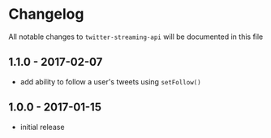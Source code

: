 # Changelog

All notable changes to `twitter-streaming-api` will be documented in this file

## 1.1.0 - 2017-02-07

- add ability to follow a user's tweets using `setFollow()`

## 1.0.0 - 2017-01-15

- initial release
